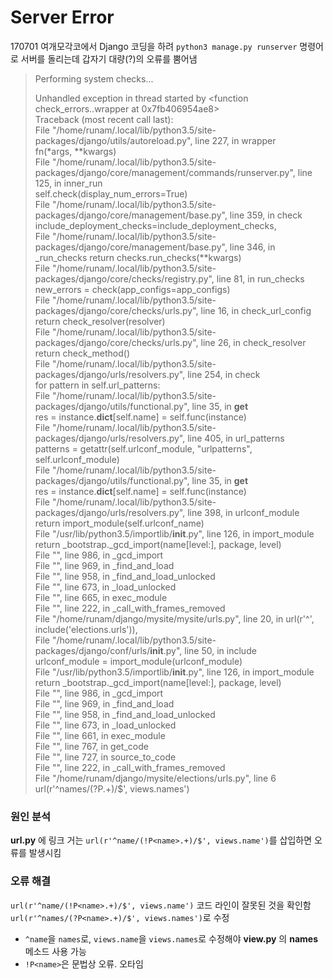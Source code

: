 # Server Error
170701 여개모각코에서 Django 코딩을 하려 `python3 manage.py runserver` 명령어로 서버를 돌리는데 갑자기 대량(?)의 오류를 뿜어냄  

>Performing system checks...
>
>Unhandled exception in thread started by <function check_errors.<locals>.wrapper at 0x7fb406954ae8>  
Traceback (most recent call last):  
  File   "/home/runam/.local/lib/python3.5/site-packages/django/utils/autoreload.py", line 227, in wrapper  
    fn(\*args, \*\*kwargs)  
  File   "/home/runam/.local/lib/python3.5/site-packages/django/core/management/commands/runserver.py", line 125, in inner_run  
    self.check(display_num_errors=True)  
  File   "/home/runam/.local/lib/python3.5/site-packages/django/core/management/base.py", line 359, in check  
    include_deployment_checks=include_deployment_checks,  
  File   "/home/runam/.local/lib/python3.5/site-packages/django/core/management/base.py", line 346, in _run_checks
    return checks.run_checks(**kwargs)  
  File   "/home/runam/.local/lib/python3.5/site-packages/django/core/checks/registry.py", line 81, in run_checks
    new_errors = check(app_configs=app_configs)  
  File   "/home/runam/.local/lib/python3.5/site-packages/django/core/checks/urls.py", line 16, in check_url_config
    return check_resolver(resolver)  
  File   "/home/runam/.local/lib/python3.5/site-packages/django/core/checks/urls.py", line 26, in check_resolver
    return check_method()  
  File   "/home/runam/.local/lib/python3.5/site-packages/django/urls/resolvers.py", line 254, in check  
    for pattern in self.url_patterns:  
  File   "/home/runam/.local/lib/python3.5/site-packages/django/utils/functional.py", line 35, in __get__  
    res = instance.__dict__[self.name] =   self.func(instance)  
  File   "/home/runam/.local/lib/python3.5/site-packages/django/urls/resolvers.py", line 405, in url_patterns  
    patterns = getattr(self.urlconf_module, "urlpatterns", self.urlconf_module)  
  File   "/home/runam/.local/lib/python3.5/site-packages/django/utils/functional.py", line 35, in __get__  
    res = instance.__dict__[self.name] = self.func(instance)  
  File   "/home/runam/.local/lib/python3.5/site-packages/django/urls/resolvers.py", line 398, in urlconf_module  
    return import_module(self.urlconf_name)  
  File "/usr/lib/python3.5/importlib/__init__.py", line 126, in import_module  
    return _bootstrap._gcd_import(name[level:], package, level)  
  File "<frozen importlib._bootstrap>", line 986, in _gcd_import  
  File "<frozen importlib._bootstrap>", line 969, in _find_and_load  
  File "<frozen importlib._bootstrap>", line 958, in _find_and_load_unlocked  
  File "<frozen importlib._bootstrap>", line 673, in _load_unlocked  
  File "<frozen importlib._bootstrap_external>", line 665, in exec_module  
  File "<frozen importlib._bootstrap>", line 222, in _call_with_frames_removed  
  File "/home/runam/django/mysite/mysite/urls.py", line 20, in <module>
    url(r'^', include('elections.urls')),  
  File   "/home/runam/.local/lib/python3.5/site-packages/django/conf/urls/__init__.py", line 50, in include  
    urlconf_module = import_module(urlconf_module)  
  File "/usr/lib/python3.5/importlib/__init__.py", line 126, in import_module  
    return _bootstrap._gcd_import(name[level:], package, level)  
  File "<frozen importlib._bootstrap>", line 986, in _gcd_import  
  File "<frozen importlib._bootstrap>", line 969, in _find_and_load  
  File "<frozen importlib._bootstrap>", line 958, in _find_and_load_unlocked  
  File "<frozen importlib._bootstrap>", line 673, in _load_unlocked  
  File "<frozen importlib._bootstrap_external>", line 661, in exec_module  
  File "<frozen importlib._bootstrap_external>", line 767, in get_code  
  File "<frozen importlib._bootstrap_external>", line 727, in source_to_code  
  File "<frozen importlib._bootstrap>", line 222, in _call_with_frames_removed  
  File "/home/runam/django/mysite/elections/urls.py", line 6
    url(r'^names/(?P<name>.+)/$', views.names')  

### 원인 분석
__url.py__ 에 링크 거는 `url(r'^name/(!P<name>.+)/$', views.name')`를 삽입하면 오류를 발생시킴  


### 오류 해결
`url(r'^name/(!P<name>.+)/$', views.name')` 코드 라인이 잘못된 것을 확인함  
`url(r'^names/(?P<name>.+)/$', views.names')`로 수정  
  + `^name`을 `names`로, `views.name`을 `views.names`로 수정해야 __view.py__ 의 __names__ 메소드 사용 가능
  + `!P<name>`은 문법상 오류. 오타임
